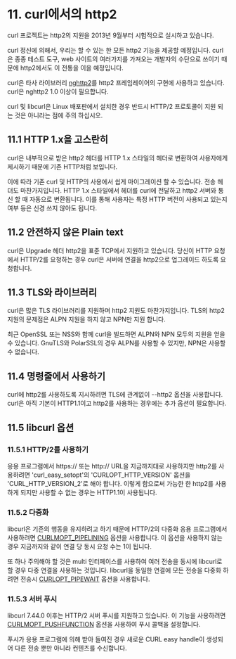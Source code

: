 # 11. curl에서의 http2


curl 프로젝트는 http2의 지원을 2013년 9월부터 시험적으로 실시하고 있습니다.


curl 정신에 의해서, 우리는 할 수 있는 한 모든 http2 기능을 제공할 예정입니다. curl은 종종 테스트 도구, web 사이트의 여러가지를 가져오는 개발자의 수단으로 쓰이기 때문에 http2에서도 이 전통을 이을 예정입니다.

curl은 타사 라이브러리 [nghttp2](https://nghttp2.org/)를 http2 프레임레이어의 구현에 사용하고 있습니다. 
curl은 nghttp2 1.0 이상이 필요합니다.


curl 및 libcurl은 Linux 배포판에서 설치한 경우 반드시 HTTP/2 프로토콜이 지원 되는 것은 아니라는 점에 주의 하십시오.



## 11.1 HTTP 1.x을 고스란히

curl은 내부적으로 받은 http2 헤더를 HTTP 1.x 스타일의 헤더로 변환하여 사용자에게 제시하기 때문에 기존 HTTP처럼 보입니다.

이에 따라 기존 curl 및 HTTP의 사용에서 쉽게 마이그레이션 할 수 있습니다. 전송 헤더도 마찬가지입니다. 
HTTP 1.x 스타일에서 헤더를 curl에 전달하고 http2 서버와 통신 할 때 자동으로 변환됩니다. 이를 통해 사용자는 특정 HTTP 버전이 사용되고 있는지 여부 등은 신경 쓰지 않아도 됩니다.



## 11.2 안전하지 않은 Plain text
curl은 Upgrade 헤더 http2을 표준 TCP에서 지원하고 있습니다. 당신이 HTTP 요청에서 HTTP/2를 요청하는 경우 curl은 서버에 연결을 http2으로 업그레이드 하도록 요청합니다.


## 11.3 TLS와 라이브러리

curl은 많은 TLS 라이브러리를 지원하며 http2 지원도 마찬가지입니다. TLS의 http2 지원의 문제점은 ALPN 지원을 하지 않고 NPN만 지원 합니다.

최근 OpenSSL 또는 NSS와 함께 curl을 빌드하면  ALPN와 NPN 모두의 지원을 얻을 수 있습니다.
GnuTLS와 PolarSSL의 경우 ALPN를 사용할 수 있지만, NPN은 사용할 수 없습니다.


## 11.4 명령줄에서 사용하기
curl에 http2를 사용하도록 지시하려면 TLS에 관계없이  --http2 옵션을 사용합니다.
curl은 아직 기본이 HTTP1.1이고 http2를 사용하는 경우에는 추가 옵션이 필요합니다.


## 11.5 libcurl 옵션
### 11.5.1 HTTP/2를 사용하기 
응용 프로그램에서 https:// 또는 http:// URL을 지금까지대로 사용하지만 http2를 사용하려면 'curl_easy_setopt'의 'CURLOPT_HTTP_VERSION' 옵션을 'CURL_HTTP_VERSION_2'로 해야 합니다.
이렇게 함으로써 가능한 한 http2를 사용하게 되지만 사용할 수 없는 경우는 HTTP1.1이 사용됩니다.


### 11.5.2 다중화
libcurl은 기존의 행동을 유지하려고 하기 때문에 HTTP/2의 다중화 응용 프로그램에서 사용하려면 [CURLMOPT_PIPELINING](http://curl.haxx.se/libcurl/c/CURLMOPT_PIPELINING.html) 옵션을 사용합니다.
이 옵션을 사용하지 않는 경우 지금까지와 같이 연결 당 동시 요청 수는 1이 됩니다.

또 하나 주의해야 할 것은 multi 인터페이스를 사용하여 여러 전송을 동시에 libcurl로 할 경우 다중 연결을 사용하는 것입니다.
libcurl을 동일한 연결에 모든 전송을 다중화 하려면 전송시 [CURLOPT_PIPEWAIT](http://curl.haxx.se/libcurl/c/CURLOPT_PIPEWAIT.html) 옵션을 사용합니다.


### 11.5.3 서버 푸시
libcurl 7.44.0 이후는 HTTP/2 서버 푸시를 지원하고 있습니다.
이 기능을 사용하려면 [CURLMOPT_PUSHFUNCTION](http://curl.haxx.se/libcurl/c/CURLMOPT_PUSHFUNCTION.html) 옵션을 사용하여 푸시 콜백을 설정합니다.

푸시가 응용 프로그램에 의해 받아 들여진 경우 새로운 CURL easy handle이 생성되어 다른 전송 뿐만 아니라 컨텐츠를 수신합니다.
